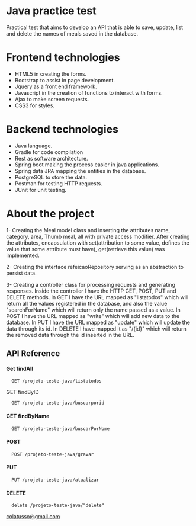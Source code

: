 # Java practice test
Practical test that aims to develop an API that is able to save, update, list and delete the names of meals saved in the database.

# Frontend technologies
  - HTML5 in creating the forms.
  - Bootstrap to assist in page development.
  - Jquery as a front end framework.
  - Javascript in the creation of functions to interact with forms.
  - Ajax to make screen requests.
  - CSS3 for styles.


# Backend technologies
- Java language.
- Gradle for code compilation
- Rest as software architecture.
- Spring boot making the process easier in java applications.
- Spring data JPA mapping the entities in the database.
- PostgreSQL to store the data.
- Postman for testing HTTP requests.
- JUnit for unit testing.

# About the project
1- Creating the Meal model class and inserting the attributes name, category, area, Thumb meal, all with private access modifier. After creating the attributes, encapsulation with set(attribution to some value, defines the value that some attribute must have), get(retrieve this value) was implemented.

2- Creating the interface refeicaoRepository serving as an abstraction to persist data.

3- Creating a controller class for processing requests and generating responses. Inside the controller I have the HTTP GET, POST, PUT and DELETE methods. In GET I have the URL mapped as "listatodos" which will return all the values ​​registered in the database, and also the value "searchForName" which will return only the name passed as a value. In POST I have the URL mapped as "write" which will add new data to the database. In PUT I have the URL mapped as "update" which will update the data through its id. In DELETE I have mapped it as "/{id}" which will return the removed data through the id inserted in the URL.


## API Reference

#### Get findAll

```http
  GET /projeto-teste-java/listatodos
```
  GET findByID

```http
  GET /projeto-teste-java/buscarporid
```

#### GET findByName

```http
  GET /projeto-teste-java/buscarPorNome
```
#### POST

```http
  POST /projeto-teste-java/gravar
```
#### PUT

```http
  PUT /projeto-teste-java/atualizar
```
#### DELETE

```http
  delete /projeto-teste-java/"delete"
```
colatusso@gmail.com
